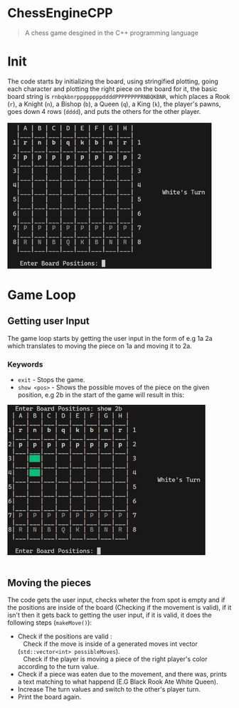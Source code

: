 # ChessEngineCPP

> A chess game desgined in the C++ programming language
# Init
The code starts by initializing the board, using stringified plotting, going each character and plotting the right piece on the board for it, the basic board string is `rnbqkbnrppppppppddddPPPPPPPPRNBQKBNR`, which places a Rook (`r`), a Knight (`n`), a Bishop (`b`), a Queen (`q`), a King (`k`), the player's pawns, goes down 4 rows (`dddd`), and puts the others for the other player. </br></br>
<picture>
<img src="https://raw.githubusercontent.com/DanPeled/ChessEngineCPP/main/README%20FILES/StartBoard.png" width="458.66666666666666666666666666667" height="328" style="pointer-events: none;"/>
</picture>
</br>
# Game Loop
## Getting user Input
The game loop starts by getting the user input in the form of <from> <to> e.g 1a 2a which translates to moving the piece on 1a and moving it to 2a.
### Keywords
- `exit` - Stops the game.
- `show <pos>` - Shows the possible moves of the piece on the given position, e.g 2b in the start of the game will result in this: </br>
<picture>
<img src="https://raw.githubusercontent.com/DanPeled/ChessEngineCPP/main/README%20FILES/ShowKeyword.png" width="444.66666666666666666666666666667" height="338"/>
</picture> </br> </br>

## Moving the pieces
The code gets the user input, checks wheter the from spot is empty and if the positions are inside of the board (Checking if the movement is valid), if it isn't then it gets back to getting the user input, if it is valid, it does the following steps (`makeMove()`): 
- Check if the positions are valid : </br>
&nbsp;&nbsp;&nbsp;Check if the move is inside of a generated moves int vector (`std::vector<int> possibleMoves`). </br>
&nbsp;&nbsp;&nbsp;Check if the player is moving a piece of the right player's color according to the turn value.
- Check if a piece was eaten due to the movement, and there was, prints a text matching to what happend (E.G Black Rook Ate White Queen).
- Increase The turn values and switch to the other's player turn.
- Print the board again.
